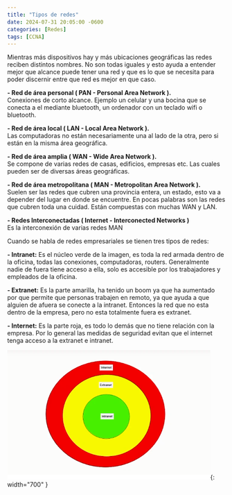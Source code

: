 ```yaml
---
title: "Tipos de redes"
date: 2024-07-31 20:05:00 -0600
categories: [Redes]
tags: [CCNA]
---
```


Mientras más dispositivos hay y más ubicaciones geográficas las redes reciben distintos nombres. No son todas iguales y esto ayuda a entender mejor que alcance puede tener una red y que es lo que se necesita para poder discernir entre que red es mejor en que caso. 

**- Red de área personal ( PAN - Personal Area Network ).**  
Conexiones de corto alcance. Ejemplo un celular y una bocina que se conecta a el mediante bluetooth, un ordenador con un teclado wifi o bluetooth.

**- Red de área local ( LAN - Local Area Network ).**  
Las computadoras no están necesariamente una al lado de la otra, pero si están en la misma área geográfica.

**- Red de área amplia ( WAN - Wide Area Network ).**  
Se compone de varias redes de casas, edificios, empresas etc. Las cuales pueden ser de diversas áreas geográficas.

**- Red de área metropolitana ( MAN - Metropolitan Area Network ).**  
Suelen ser las redes que cubren una provincia entera, un estado, esto va a depender del lugar en donde se encuentre. En pocas palabras son las redes que cubren toda una cuidad. Están compuestas con muchas WAN y LAN. 

**- Redes Interconectadas ( Internet - Interconected Networks )**  
Es la interconexión de varias redes MAN


Cuando se habla de redes empresariales se tienen tres tipos de redes: 

**- Intranet:** Es el núcleo verde de la imagen, es toda la red armada dentro de la oficina, todas las conexiones, computadoras, routers. Generalmente nadie de fuera tiene acceso a ella, solo es accesible por los trabajadores y empleados de la oficina.

**- Extranet:** Es la parte amarilla, ha tenido un boom ya que ha aumentado por que permite que personas trabajen en remoto, ya que ayuda a que alguien de afuera se conecte a la intranet. Entonces la red que no esta dentro de la empresa, pero no esta totalmente fuera es extranet.

**- Internet:** Es la parte roja, es todo lo demás que no tiene relación con la empresa. Por lo general las medidas de seguridad evitan que el internet tenga acceso a la extranet e intranet.

![alt text](/assets/business-networks.png){: width="700" }